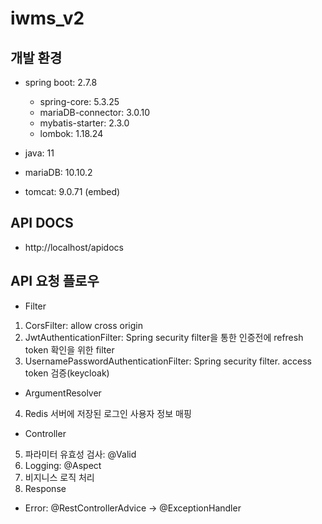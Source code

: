 # iwms_v2

## 개발 환경
 - spring boot: 2.7.8
   - spring-core: 5.3.25
   - mariaDB-connector: 3.0.10
   - mybatis-starter: 2.3.0
   - lombok: 1.18.24

 - java: 11
 - mariaDB: 10.10.2
 - tomcat: 9.0.71 (embed)

## API DOCS
 - http://localhost/apidocs

## API 요청 플로우
 - Filter 
1. CorsFilter: allow cross origin 
2. JwtAuthenticationFilter: Spring security filter을 통한 인증전에 refresh token 확인을 위한 filter
3. UsernamePasswordAuthenticationFilter: Spring security filter. access token 검증(keycloak)

 - ArgumentResolver
4. Redis 서버에 저장된 로그인 사용자 정보 매핑
	
 - Controller
5. 파라미터 유효성 검사: @Valid
6. Logging: @Aspect
7. 비지니스 로직 처리
8. Response

 - Error: @RestControllerAdvice -> @ExceptionHandler
